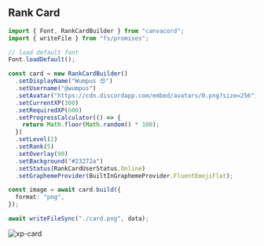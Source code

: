 ## Rank Card

```ts
import { Font, RankCardBuilder } from "canvacord";
import { writeFile } from "fs/promises";

// load default font
Font.loadDefault();

const card = new RankCardBuilder()
  .setDisplayName("Wumpus 😍")
  .setUsername("@wumpus")
  .setAvatar("https://cdn.discordapp.com/embed/avatars/0.png?size=256")
  .setCurrentXP(300)
  .setRequiredXP(600)
  .setProgressCalculator(() => {
    return Math.floor(Math.random() * 100);
  })
  .setLevel(2)
  .setRank(5)
  .setOverlay(90)
  .setBackground("#23272a")
  .setStatus(RankCardUserStatus.Online)
  .setGraphemeProvider(BuiltInGraphemeProvider.FluentEmojiFlat);

const image = await card.build({
  format: "png",
});

await writeFileSync("./card.png", data);
```

![xp-card](https://raw.githubusercontent.com/neplextech/canvacord/main/packages/canvacord/test/normal/rankCard.svg)
